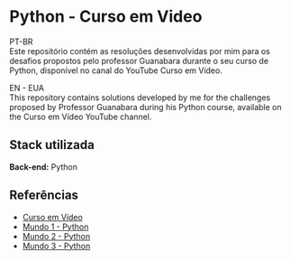 
# Python - Curso em Video

PT-BR <br>
Este repositório contém as resoluções desenvolvidas por mim para os desafios propostos pelo professor Guanabara durante o seu curso de Python, disponível no canal do YouTube Curso em Vídeo.

EN - EUA <br>
This repository contains solutions developed by me for the challenges proposed by Professor Guanabara during his Python course, available on the Curso em Vídeo YouTube channel.



## Stack utilizada
**Back-end:** Python


## Referências

 - [Curso em Vídeo ](https://www.youtube.com/@CursoemVideo)
 - [Mundo 1 - Python](https://www.youtube.com/playlist?list=PLHz_AreHm4dlKP6QQCekuIPky1CiwmdI6)
 - [Mundo 2 - Python](https://www.youtube.com/playlist?list=PLHz_AreHm4dk_nZHmxxf_J0WRAqy5Czye)
 - [Mundo 3 - Python](https://www.youtube.com/playlist?list=PLHz_AreHm4dksnH2jVTIVNviIMBVYyFnH)

